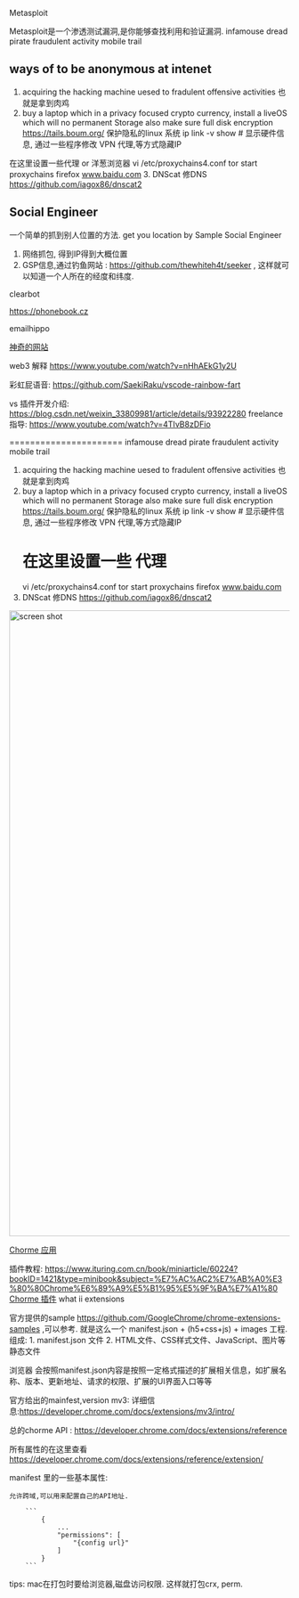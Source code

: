 Metasploit

Metasploit是一个渗透测试漏洞,是你能够查找利用和验证漏洞.
infamouse dread pirate 
fraudulent activity
mobile trail 

## ways of to be anonymous at intenet
1. acquiring the hacking machine uesed to fradulent offensive activities 也就是拿到肉鸡
2. buy a laptop which in a privacy focused crypto currency,     install a liveOS which will no permanent Storage 
   also make sure full disk encryption 
   https://tails.boum.org/   保护隐私的linux 系统
   ip link -v show  # 显示硬件信息, 通过一些程序修改
   VPN 代理,等方式隐藏IP

  在这里设置一些代理 or 洋葱浏览器
   vi /etc/proxychains4.conf 
   tor start 
   proxychains firefox www.baidu.com
3. DNScat 修DNS  https://github.com/iagox86/dnscat2

## Social Engineer
一个简单的抓到别人位置的方法.
get you location by Sample Social Engineer
1. 网络抓包, 得到IP得到大概位置
2. GSP信息,通过钓鱼网站 : https://github.com/thewhiteh4t/seeker , 这样就可以知道一个人所在的经度和纬度.


clearbot
 
https://phonebook.cz

emailhippo


[神奇的网站](https://jubt.live/cn/index.html)

web3 解释 https://www.youtube.com/watch?v=nHhAEkG1y2U


彩虹屁语音: https://github.com/SaekiRaku/vscode-rainbow-fart

vs 插件开发介绍:  https://blog.csdn.net/weixin_33809981/article/details/93922280
freelance指导:   https://www.youtube.com/watch?v=4TIvB8zDFio

======================
infamouse dread pirate 
fraudulent activity
mobile trail 

1. acquiring the hacking machine uesed to fradulent offensive activities  也就是拿到肉鸡
2. buy a laptop which in a privacy focused crypto currency, install a liveOS which will no permanent Storage 
   also make sure full disk encryption 
   https://tails.boum.org/   保护隐私的linux 系统
   ip link -v show  # 显示硬件信息, 通过一些程序修改
   VPN 代理,等方式隐藏IP
   # 在这里设置一些 代理
   vi /etc/proxychains4.conf 
   tor start 
   proxychains firefox www.baidu.com
3. DNScat 修DNS  https://github.com/iagox86/dnscat2

<img width="1124" alt="screen shot" src="https://user-images.githubusercontent.com/12094603/154958717-4877e1b7-ffa3-4117-9464-f77ad317bff4.png">




[Chorme 应用](https://developer.chrome.com/docs/apps/)

插件教程:
    https://www.ituring.com.cn/book/miniarticle/60224?bookID=1421&type=minibook&subject=%E7%AC%AC2%E7%AB%A0%E3%80%80Chrome%E6%89%A9%E5%B1%95%E5%9F%BA%E7%A1%80
[Chorme 插件](https://developer.chrome.com/docs/extensions/)
what ii extensions

官方提供的sample https://github.com/GoogleChrome/chrome-extensions-samples ,可以参考.
就是这么一个 manifest.json + (h5+css+js) + images 工程.
组成:
    1. manifest.json 文件
    2. HTML文件、CSS样式文件、JavaScript、图片等静态文件
   
浏览器 会按照manifest.json内容是按照一定格式描述的扩展相关信息，如扩展名称、版本、更新地址、请求的权限、扩展的UI界面入口等等

官方给出的mainfest,version mv3: 详细信息:https://developer.chrome.com/docs/extensions/mv3/intro/

总的chorme API : https://developer.chrome.com/docs/extensions/reference

所有属性的在这里查看 https://developer.chrome.com/docs/extensions/reference/extension/

manifest 里的一些基本属性:

    允许跨域,可以用来配置自己的API地址.

        ```
            {
                ...
                "permissions": [
                    "{config url}"
                ]
            }
        ```
    
tips: mac在打包时要给浏览器,磁盘访问权限. 这样就打包crx, perm.